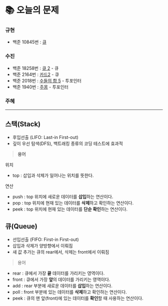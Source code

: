  # 📚 오늘의 문제
### 규현
- 백준 10845번 : [큐](https://www.acmicpc.net/problem/10845)
### 수진
- 백준 18258번 : [큐 2](https://www.acmicpc.net/problem/18258) - 큐
- 백준 2164번 : [카드2](https://www.acmicpc.net/problem/2164) - 큐
- 백준 2018번 : [수들의 합 5](https://www.acmicpc.net/problem/2018) - 투포인터
- 백준 1940번 : [주몽](https://www.acmicpc.net/problem/1940) - 투포인터
### 주혜


<hr>

## 스택(Stack)

- 후입선출 (LIFO: Last-in First-out)
- 깊이 우선 탐색(DFS), 백트래킹 종류의 코딩 테스트에 효과적

> **용어**
> 

위치

- top : 삽입과 삭제가 일어나는 위치를 뜻한다.

연산

- push : top 위치에 새로운 데이터를 **삽입**하는 연산이다.
- pop : top 위치에 현재 있는 데이터를 **삭제**하고 확인하는 연산이다.
- peek : top 위치에 현재 있는 데이터를 **단순 확인**하는 연산이다.


## 큐(Queue)

- 선입선출 (FIFO: First-in First-out)
- 삽입과 삭제가 양방향에서 이뤄짐
- 새 값 추가는 큐의 rear에서, 삭제는 front에서 이뤄짐

> 용어
> 
- rear : 큐에서 가장 **끝** 데이터를 가리키는 영역이다.
- front : 큐에서 가장 **앞**의 데이터를 가리키는 영역이다.
- add : rear 부분에 새로운 데이터를 **삽입**하는 연산이다.
- poll : front 부분에 있는 데이터를 **삭제**하고 확인하는 연산이다.
- peek : 큐의 맨 앞(front)에 있는 데이터를 **확인**할 때 사용하는 연산이다.
